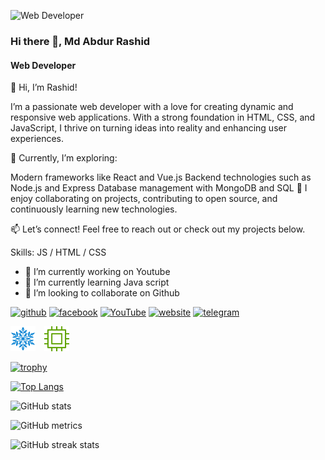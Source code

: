 ![Web Developer](https://scontent.fspd3-1.fna.fbcdn.net/v/t1.6435-9/69218576_514822459284964_3091986444319719424_n.jpg?stp=dst-jpg_s960x960&_nc_cat=100&ccb=1-7&_nc_sid=cc71e4&_nc_ohc=fSsdvRgbqdEQ7kNvgHP9F4a&_nc_ht=scontent.fspd3-1.fna&_nc_gid=AtP-AM2MgjifXE6NRlADWNu&oh=00_AYB1U6tqCXqGcrtDKuZLbzkOL917OhtY_kXa3ThKnPP2vQ&oe=671B0D5B)
### Hi there 👋, Md Abdur Rashid
#### Web Developer


👋 Hi, I’m Rashid!

I’m a passionate web developer with a love for creating dynamic and responsive web applications. With a strong foundation in HTML, CSS, and JavaScript, I thrive on turning ideas into reality and enhancing user experiences.

🌱 Currently, I’m exploring:

Modern frameworks like React and Vue.js
Backend technologies such as Node.js and Express
Database management with MongoDB and SQL
💼 I enjoy collaborating on projects, contributing to open source, and continuously learning new technologies.

📫 Let’s connect! Feel free to reach out or check out my projects below.

Skills: JS / HTML / CSS

- 🔭 I’m currently working on Youtube 
- 🌱 I’m currently learning Java script 
- 👯 I’m looking to collaborate on Github 


[<img src='https://cdn.jsdelivr.net/npm/simple-icons@3.0.1/icons/github.svg' alt='github' height='40'>](https://github.com/rashidgs)  [<img src='https://cdn.jsdelivr.net/npm/simple-icons@3.0.1/icons/facebook.svg' alt='facebook' height='40'>](https://www.facebook.com/geldrashid)  [<img src='https://cdn.jsdelivr.net/npm/simple-icons@3.0.1/icons/youtube.svg' alt='YouTube' height='40'>](https://www.youtube.com/channel/https://www.youtube.com/@geldspot)  [<img src='https://cdn.jsdelivr.net/npm/simple-icons@3.0.1/icons/icloud.svg' alt='website' height='40'>](https://geldspots.blogspot.com/)  [<img src='https://cdn.jsdelivr.net/npm/simple-icons@3.0.1/icons/telegram.svg' alt='telegram' height='40'>](https://t.me/geldspot)  

<a href='https://archiveprogram.github.com/'><img src='https://raw.githubusercontent.com/acervenky/animated-github-badges/master/assets/acbadge.gif' width='40' height='40'></a> <a href='https://docs.github.com/en/developers'><img src='https://raw.githubusercontent.com/acervenky/animated-github-badges/master/assets/devbadge.gif' width='40' height='40'></a> 

[![trophy](https://github-profile-trophy.vercel.app/?username=rashidgs)](https://github.com/ryo-ma/github-profile-trophy)

[![Top Langs](https://github-readme-stats.vercel.app/api/top-langs/?username=rashidgs)](https://github.com/anuraghazra/github-readme-stats)

![GitHub stats](https://github-readme-stats.vercel.app/api?username=rashidgs&show_icons=true&count_private=true)  

![GitHub metrics](https://metrics.lecoq.io/rashidgs)  

![GitHub streak stats](https://streak-stats.demolab.com/?user=rashidgs)  


